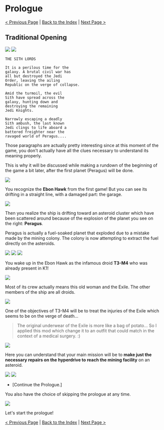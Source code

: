 # Prologue

[< Previous Page](../00_Misc/010_CharacterCreation.md) |
[Back to the Index](../index.md) |
[Next Page >](012_Prologue.md)

## Traditional Opening

![](../../resources/images/screenshots/vlcsnap-2021-02-04-12h12m00s466.png)
![](../../resources/images/screenshots/vlcsnap-2021-02-04-12h12m14s867.png)

```text
THE SITH LORDS

It is a perilous time for the
galaxy. A brutal civil war has
all but destroyed the Jedi
Order, leaving the ailing
Republic on the verge of collapse.

Amid the turmoil, the evil
Sith have spread across the
galaxy, hunting down and
destroying the remaining
Jedi Knights.

Narrowly escaping a deadly
Sith ambush, the last known
Jedi clings to life aboard a
battered freighter near the
ravaged world of Peragus....
```

Those paragraphs are actually pretty interesting since at this moment of the game,
you don't actually have all the clues necessary to understand its meaning properly.
 
This is why it will be discussed while making a rundown of the beginning of the game a bit later,
after the first planet (Peragus) will be done.

![](../../resources/images/screenshots/PerMov01.mp4.00_01_37_20.Still003.png)

You recognize the **Ebon Hawk** from the first game! But you can see its drifting in a straight line, 
with a damaged part: the garage.


![](../../resources/images/screenshots/PerMov01.mp4.00_01_39_11.Still005.png)

Then you realize the ship is drifting toward an asteroid cluster which have been scattered
around because of the explosion of the planet you see on the right: **Peragus**.

Peragus is actually a fuel-soaked planet that exploded due to a mistake made by the mining
colony. The colony is now attempting to extract the fuel directly on the asteroids.

![](../../resources/images/screenshots/2021-01-02_21-16-36.png)
![](../../resources/images/screenshots/2021-01-02_21-16-47.png)
![](../../resources/images/screenshots/2021-01-02_21-16-57.png)

You wake up in the Ebon Hawk as the infamous droid **T3-M4** who was already present in K1!

![](../../resources/images/screenshots/2021-01-02_21-17-00.png)

Most of its crew actually means this old woman and the Exile. The other members of the ship
are all droids.

![](../../resources/images/screenshots/2021-01-02_21-17-09.png)

One of the objectives of T3-M4 will be to treat the injuries of the Exile which seems to be
on the verge of death...

> The original underwear of the Exile is more like a bag of potato... So I applied this mod
> which change it to an outfit that could match in the context of a medical surgery. :)

![](../../resources/images/screenshots/2021-01-02_21-17-16.png)

Here you can understand that your main mission will be to **make just the necessary repairs
on the hyperdrive to reach the mining facility** on an asteroid.

![](../../resources/images/screenshots/2021-01-02_21-17-29.png)
![](../../resources/images/screenshots/2021-01-02_21-17-39.png)

- [Continue the Prologue.]

You also have the choice of skipping the prologue at any time.

![](../../resources/images/screenshots/2021-01-02_21-17-46.png)

Let's start the prologue!

[< Previous Page](../00_Misc/010_CharacterCreation.md) |
[Back to the Index](../index.md) |
[Next Page >](012_Prologue.md)
